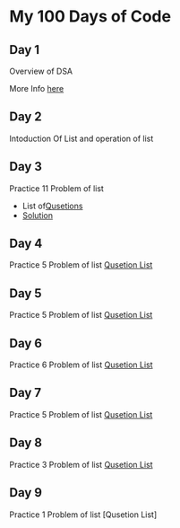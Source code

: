 # My 100 Days of Code

## Day 1

Overview of DSA

More Info [here](https://github.com/SachinMadhukar09/100-Days-Of-Code/blob/master/Day%201/README.md)

## Day 2

Intoduction Of List and operation of list

## Day 3

Practice 11 Problem of list 
- List of[Qusetions](https://github.com/SachinMadhukar09/100-Days-Of-Code/blob/master/Day%203/README.md)
- [Solution](https://github.com/SachinMadhukar09/100-Days-Of-Code/tree/master/Day%203)

## Day 4

Practice 5 Problem of list 
[Qusetion List](https://github.com/SachinMadhukar09/100-Days-Of-Code/blob/master/Day%204/README.md)

## Day 5

Practice 5 Problem of list 
[Qusetion List](https://github.com/SachinMadhukar09/100-Days-Of-Code/blob/master/Day%205/README.md)


## Day 6

Practice 6 Problem of list 
[Qusetion List](https://github.com/SachinMadhukar09/100-Days-Of-Code/blob/master/Day%206/README.md)


## Day 7

Practice 5 Problem of list 
[Qusetion List](https://github.com/SachinMadhukar09/100-Days-Of-Code/blob/master/Day%207/README.md)


## Day 8

Practice 3 Problem of list 
[Qusetion List](https://github.com/SachinMadhukar09/100-Days-Of-Code/blob/master/Day%208/README.md)


## Day 9

Practice 1 Problem of list 
[Qusetion List]

